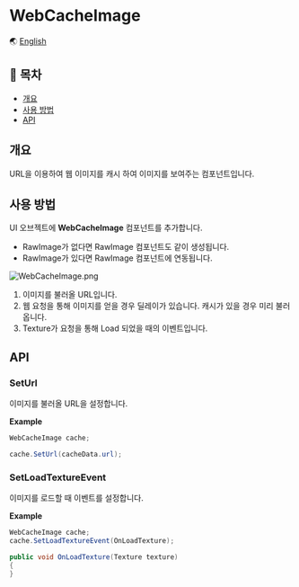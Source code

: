 # WebCacheImage

🌏 [English](README.en.md)

## 🚩 목차

* [개요](#개요)
* [사용 방법](#사용-방법)
* [API](#api)

## 개요

URL을 이용하여 웹 이미지를 캐시 하여 이미지를 보여주는 컴포넌트입니다.

## 사용 방법
UI 오브젝트에 **WebCacheImage** 컴포넌트를 추가합니다. 
* RawImage가 없다면 RawImage 컴포넌트도 같이 생성됩니다.
* RawImage가 있다면 RawImage 컴포넌트에 연동됩니다.

![WebCacheImage.png](https://github.com/nhn/gpm.unity/blob/main/docs/UI/WebCacheImage/images/WebCacheImage.png?raw=true)

1. 이미지를 불러올 URL입니다.
2. 웹 요청을 통해 이미지를 얻을 경우 딜레이가 있습니다. 캐시가 있을 경우 미리 불러옵니다.
3. Texture가 요청을 통해 Load 되었을 때의 이벤트입니다.

## API

### SetUrl

이미지를 불러올 URL을 설정합니다.

**Example**
```cs
WebCacheImage cache;

cache.SetUrl(cacheData.url);
```

### SetLoadTextureEvent

이미지를 로드할 때 이벤트를 설정합니다.

**Example**
```cs
WebCacheImage cache;
cache.SetLoadTextureEvent(OnLoadTexture);

public void OnLoadTexture(Texture texture)
{
}
```